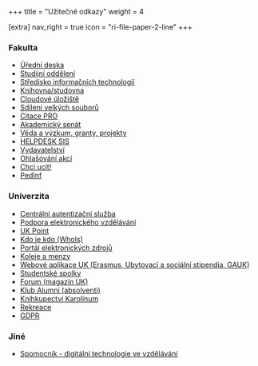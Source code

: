 +++
title = "Užitečné odkazy"
weight = 4

[extra]
nav_right = true
icon = "ri-file-paper-2-line"
+++

<div class="blocks"><div>

### Fakulta

- [Úřední deska](https://pedf.cuni.cz/PEDF-71.html)
- [Studijní oddělení](https://pedf.cuni.cz/PEDF-220.html)
- [Středisko informačních technologií](https://sit.pedf.cuni.cz/)
- [Knihovna/studovna](http://knihovna.pedf.cuni.cz/)
- [Cloudové úložiště](https://owncloud.cesnet.cz/)
- [Sdílení velkých souborů](https://filesender.cesnet.cz/)
- [Citace PRO](https://www.citacepro.com/)
- [Akademický senát](https://pedf.cuni.cz/PEDF-561.html)
- [Věda a výzkum, granty, projekty](https://pedf.cuni.cz/PEDF-188.html)
- [HELPDESK SIS](https://helpdesksis.pedf.cuni.cz/)
- [Vydavatelství](https://vydavatelstvi.pedf.cuni.cz/)
- [Ohlašování akcí](https://akce.pedf.cuni.cz/)
- [Chci ucit!](https://chciucit.pedf.cuni.cz/)
- [PedInf](https://page.pedf.cuni.cz/pedinfo)

</div><div>

### Univerzita

- [Centrální autentizační služba](https://ldapuser.cuni.cz/)
- [Podpora elektronického vzdělávání](https://dl.cuni.cz/)
- [UK Point](https://ukpoint.cuni.cz/)
- [Kdo je kdo (WhoIs)](https://is.cuni.cz/webapps/whois2)
- [Portál elektronických zdrojů](https://ezdroje.cuni.cz/)
- [Koleje a menzy](https://kam.cuni.cz/)
- [Webové aplikace UK (Erasmus, Ubytovací a sociální stipendia, GAUK)](https://is.cuni.cz/webapps/)
- [Studentské spolky](https://cuni.cz/UK-8518.html)
- [Forum (magazín UK)](https://www.ukforum.cz/)  
- [Klub Alumni (absolventi)](https://cuni.cz/UK-16.html)
- [Knihkupectví Karolinum](https://cupress.cuni.cz/ink2_ext/)
- [Rekreace](https://rekreace.cuni.cz/)
- [GDPR](https://cuni.cz/UK-9056.html)

</div></div>

<div class="blocks"><div>

### Jiné

- [Spomocník - digitální technologie ve vzdělávání](https://spomocnik.rvp.cz/)

</div></div>
